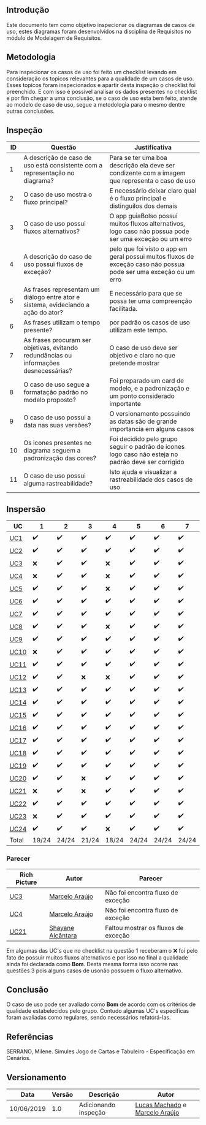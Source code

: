 ## Introdução

Este documento tem como objetivo inspecionar os diagramas de casos de uso, estes diagramas foram desenvolvidos na disciplina de Requisitos no módulo de Modelagem de Requisitos.

## Metodologia

Para inspecionar os casos de uso foi feito um checklist levando em consideração os topicos relevantes para a qualidade de um casos de uso. Esses topícos foram inspecionados e apartir desta inspeção o checklist foi preenchido. E com isso é possível analisar os dados presentes no checklist e por fim chegar a uma conclusão, se o caso de uso esta bem feito, atende ao modelo de caso de uso, segue a metodologia para o mesmo dentre outras conclusões.

## Inspeção

|ID|Questão|Justificativa|
|--|--|--|
|1 | A descrição de caso de uso está consistente com a representação no diagrama?|Para se ter uma boa descrição ela deve ser condizente com a imagem que representa o caso de uso|
|2 | O caso de uso mostra o fluxo principal? |E necessário deixar claro qual é o fluxo principal e distinguilos dos demais|
|3 | O caso de uso possui fluxos alternativos? |O app guiaBolso possui muitos fluxos alternativos, logo caso não possua pode ser uma exceção ou um erro|
|4 | A descrição do caso de uso possui fluxos de exceção? |pelo que foi visto o app em geral possui muitos fluxos de exceção caso não possua pode ser uma exceção ou um erro|
|5 | As frases representam um diálogo entre ator e sistema, evideciando a ação do ator? |E necessário para que se possa ter uma compreenção facilitada.|
|6 | As frases utilizam o tempo presente? |por padrão os casos de uso utilizam este tempo.|
|7 | As frases procuram ser objetivas, evitando redundâncias ou informações desnecessárias?|O caso de uso deve ser objetivo e claro no que pretende mostrar|
|8 | O caso de uso segue a formatação padrão no modelo proposto?|Foi preparado um card de modelo, e a padronização e um ponto considerado importante|
|9 | O caso de uso possui a data nas suas versões?|O versionamento possuindo as datas são de grande importancia em alguns casos|
|10 | Os icones presentes no diagrama seguem a padronização das cores? |Foi decidido pelo grupo seguir o padrão de icones logo caso não esteja no padrão deve ser corrigido|
|11 | O caso de uso possui alguma rastreabilidade?|Isto ajuda e visualizar a rastreabilidade dos casos de uso |


## Inspersão 

|UC|1|2|3|4|5|6|7|8|9|10|11|Qualidade|
|--|--|--|--|--|--|--|--|--|--|--|--|--|
|[UC1](../../modelagem/casos_de_uso/#UC1-fazer-login)|:heavy_check_mark:|:heavy_check_mark:|:heavy_check_mark:|:heavy_check_mark:|:heavy_check_mark:|:heavy_check_mark:|:heavy_check_mark:|:heavy_check_mark:|:heavy_check_mark:|:x:|:x:|Bom|
|[UC2](../../modelagem/casos_de_uso/#UC2-cadastrar-usuário)|:heavy_check_mark:|:heavy_check_mark:|:heavy_check_mark:|:heavy_check_mark:|:heavy_check_mark:|:heavy_check_mark:|:heavy_check_mark:|:heavy_check_mark:|:heavy_check_mark:|:x:|:heavy_check_mark:|Bom|
|[UC3](../../modelagem/casos_de_uso/#UC3-visualizar-extrato)|:x:|:heavy_check_mark:|:heavy_check_mark:|:x:|:heavy_check_mark:|:heavy_check_mark:|:heavy_check_mark:|:heavy_check_mark:|:heavy_check_mark:|:heavy_check_mark:|:heavy_check_mark:|Regular|
|[UC4](../../modelagem/casos_de_uso/#UC4-vizualizar-contas-bancária-e-cartões)|:x:|:heavy_check_mark:|:heavy_check_mark:|:x:|:heavy_check_mark:|:heavy_check_mark:|:heavy_check_mark:|:heavy_check_mark:|:heavy_check_mark:|:heavy_check_mark:|:heavy_check_mark:|Regular|
|[UC5](../../modelagem/casos_de_uso/#UC5-atualizar-contas-e-cartões)|:heavy_check_mark:|:heavy_check_mark:|:heavy_check_mark:|:x:|:heavy_check_mark:|:heavy_check_mark:|:heavy_check_mark:|:heavy_check_mark:|:heavy_check_mark:|:heavy_check_mark:|:heavy_check_mark:|Bom|
|[UC6](../../modelagem/casos_de_uso/#UC6-adicionar-transação-manual)|:heavy_check_mark:|:heavy_check_mark:|:heavy_check_mark:|:heavy_check_mark:|:heavy_check_mark:|:heavy_check_mark:|:heavy_check_mark:|:heavy_check_mark:|:heavy_check_mark:|:heavy_check_mark:|:heavy_check_mark:|Bom|
|[UC7](../../modelagem/casos_de_uso/#UC7-criar-categoria)|:heavy_check_mark:|:heavy_check_mark:|:heavy_check_mark:|:heavy_check_mark:|:heavy_check_mark:|:heavy_check_mark:|:heavy_check_mark:|:heavy_check_mark:|:heavy_check_mark:|:heavy_check_mark:|:heavy_check_mark:|Bom|
|[UC8](../../modelagem/casos_de_uso/#UC8-editar-transação)|:heavy_check_mark:|:heavy_check_mark:|:heavy_check_mark:|:x:|:heavy_check_mark:|:heavy_check_mark:|:heavy_check_mark:|:heavy_check_mark:|:heavy_check_mark:|:heavy_check_mark:|:heavy_check_mark:|Bom|
|[UC9](../../modelagem/casos_de_uso/#UC9-adicionar-conta)|:heavy_check_mark:|:heavy_check_mark:|:heavy_check_mark:|:heavy_check_mark:|:heavy_check_mark:|:heavy_check_mark:|:heavy_check_mark:|:heavy_check_mark:|:heavy_check_mark:|:heavy_check_mark:|:heavy_check_mark:|Bom|
|[UC10](../../modelagem/casos_de_uso/#UC10-adicionar-planejamento)|:x:|:heavy_check_mark:|:heavy_check_mark:|:heavy_check_mark:|:heavy_check_mark:|:heavy_check_mark:|:heavy_check_mark:|:heavy_check_mark:|:heavy_check_mark:|:heavy_check_mark:|:heavy_check_mark:|Bom|
|[UC11](../../modelagem/casos_de_uso/#UC11-categorizar-gasto)|:heavy_check_mark:|:heavy_check_mark:|:heavy_check_mark:|:heavy_check_mark:|:heavy_check_mark:|:heavy_check_mark:|:heavy_check_mark:|:heavy_check_mark:|:heavy_check_mark:|:heavy_check_mark:|:heavy_check_mark:|Bom|
|[UC12](../../modelagem/casos_de_uso/#UC12-solicitar-suporte)|:heavy_check_mark:|:heavy_check_mark:|:x:|:x:|:heavy_check_mark:|:heavy_check_mark:|:heavy_check_mark:|:heavy_check_mark:|:heavy_check_mark:|:heavy_check_mark:|:heavy_check_mark:|Bom|
|[UC13](../../modelagem/casos_de_uso/#UC13-vizualiza-status-nome)|:heavy_check_mark:|:heavy_check_mark:|:heavy_check_mark:|:heavy_check_mark:|:heavy_check_mark:|:heavy_check_mark:|:heavy_check_mark:|:heavy_check_mark:|:heavy_check_mark:|:heavy_check_mark:|:heavy_check_mark:|Bom|
|[UC14](../../modelagem/casos_de_uso/#UC14-simular-emprestimo)|:heavy_check_mark:|:heavy_check_mark:|:heavy_check_mark:|:heavy_check_mark:|:heavy_check_mark:|:heavy_check_mark:|:heavy_check_mark:|:heavy_check_mark:|:heavy_check_mark:|:heavy_check_mark:|:heavy_check_mark:|Bom|
|[UC15](../../modelagem/casos_de_uso/#UC15-contratar-emprestimo)|:heavy_check_mark:|:heavy_check_mark:|:heavy_check_mark:|:heavy_check_mark:|:heavy_check_mark:|:heavy_check_mark:|:heavy_check_mark:|:heavy_check_mark:|:heavy_check_mark:|:heavy_check_mark:|:heavy_check_mark:|Bom|
|[UC16](../../modelagem/casos_de_uso/#UC16-adicionar-codigo-de-segurança)|:heavy_check_mark:|:heavy_check_mark:|:heavy_check_mark:|:heavy_check_mark:|:heavy_check_mark:|:heavy_check_mark:|:heavy_check_mark:|:heavy_check_mark:|:heavy_check_mark:|:heavy_check_mark:|:heavy_check_mark:|Bom|
|[UC17](../../modelagem/casos_de_uso/#UC17-ignorar-transação)|:heavy_check_mark:|:heavy_check_mark:|:heavy_check_mark:|:heavy_check_mark:|:heavy_check_mark:|:heavy_check_mark:|:heavy_check_mark:|:heavy_check_mark:|:heavy_check_mark:|:heavy_check_mark:|:heavy_check_mark:|Bom|
|[UC18](../../modelagem/casos_de_uso/#UC18-comentar-transação)|:heavy_check_mark:|:heavy_check_mark:|:heavy_check_mark:|:heavy_check_mark:|:heavy_check_mark:|:heavy_check_mark:|:heavy_check_mark:|:heavy_check_mark:|:heavy_check_mark:|:heavy_check_mark:|:heavy_check_mark:|Bom|
|[UC19](../../modelagem/casos_de_uso/#UC19-adicionar-na-agenda)|:heavy_check_mark:|:heavy_check_mark:|:heavy_check_mark:|:heavy_check_mark:|:heavy_check_mark:|:heavy_check_mark:|:heavy_check_mark:|:heavy_check_mark:|:heavy_check_mark:|:heavy_check_mark:|:x:|Bom|
|[UC20](../../modelagem/casos_de_uso/#UC20-vizualiza-dicas-externas)|:heavy_check_mark:|:heavy_check_mark:|:x:|:heavy_check_mark:|:heavy_check_mark:|:heavy_check_mark:|:heavy_check_mark:|:heavy_check_mark:|:heavy_check_mark:|:heavy_check_mark:|:heavy_check_mark:|Bom|
|[UC21](../../modelagem/casos_de_uso/#UC21-avaliar-dicas)|:x:|:heavy_check_mark:|:x:|:heavy_check_mark:|:heavy_check_mark:|:heavy_check_mark:|:heavy_check_mark:|:heavy_check_mark:|:heavy_check_mark:|:heavy_check_mark:|:heavy_check_mark:|Regular|
|[UC22](../../modelagem/casos_de_uso/#UC22-visualizar-avaliação-de-credito)|:heavy_check_mark:|:heavy_check_mark:|:heavy_check_mark:|:heavy_check_mark:|:heavy_check_mark:|:heavy_check_mark:|:heavy_check_mark:|:heavy_check_mark:|:heavy_check_mark:|:heavy_check_mark:|:heavy_check_mark:|Bom|
|[UC23](../../modelagem/casos_de_uso/#UC23-visualizar-comparação-de-gastos)|:x:|:heavy_check_mark:|:heavy_check_mark:|:heavy_check_mark:|:heavy_check_mark:|:heavy_check_mark:|:heavy_check_mark:|:heavy_check_mark:|:heavy_check_mark:|:heavy_check_mark:|:heavy_check_mark:|Bom|
|[UC24](../../modelagem/casos_de_uso/#UC24-realizar-abertura-do-cadastro-positivo)|:heavy_check_mark:|:heavy_check_mark:|:heavy_check_mark:|:x:|:heavy_check_mark:|:heavy_check_mark:|:heavy_check_mark:|:heavy_check_mark:|:heavy_check_mark:|:heavy_check_mark:|:heavy_check_mark:|Bom|
|Total|19/24|24/24|21/24|18/24|24/24|24/24|24/24|24/24|24/24|22/24|22/24|Bom|

### Parecer


| **Rich Picture** | **Autor** | **Parecer**|
|--|--|--|
|[UC3](../../modelagem/casos_de_uso/#UC3-visualizar-extrato)| [Marcelo Araújo](https://github.com/santosm46)| Não foi encontra fluxo de exceção |
|[UC4](../../modelagem/casos_de_uso/#UC4-vizualizar-contas-bancária-e-cartões)|[Marcelo Araújo](https://github.com/santosm46) | Não foi encontra fluxo de exceção|
|[UC21](../../modelagem/casos_de_uso/#UC21-avaliar-dicas)| [Shayane Alcântara](https://github.com/shayanealcantara)   | Faltou mostrar os fluxos de exceção |

Em algumas das UC's que no checklist na questão 1 receberam o :x: foi pelo fato de possuir muitos fluxos alternativos e por isso no final a qualidade ainda foi declarada como **Bom**. 
Desta mesma forma isso ocorre nas questões 3 pois alguns casos de usonão possuem o fluxo alternativo.

## Conclusão

O caso de uso pode ser avaliado como **Bom** de acordo com os critérios de qualidade estabelecidos pelo grupo. Contudo algumas UC's específicas foram avaliadas como regulares, sendo necessários refatorá-las. 

## Referências

SERRANO, Milene. Simules Jogo de Cartas e Tabuleiro - Especificação em Cenários.

## Versionamento

| Data | Versão | Descrição | Autor |
|--|--|--|--|
| 10/06/2019 | 1.0 | Adicionando inspeção |  [Lucas Machado](https://github.com/lmmLucasMachado) e [Marcelo Araújo](https://github.com/santosm46) |

